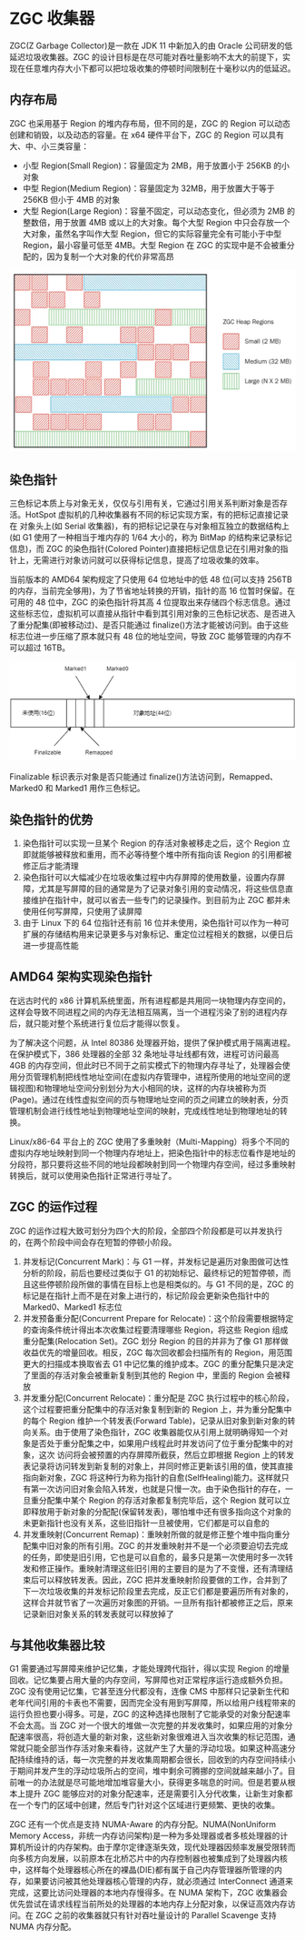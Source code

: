 # ZGC 收集器

ZGC(Z Garbage Collector)是一款在 JDK 11 中新加入的由 Oracle 公司研发的低延迟垃圾收集器。ZGC 的设计目标是在尽可能对吞吐量影响不太大的前提下，实现在任意堆内存大小下都可以把垃圾收集的停顿时间限制在十毫秒以内的低延迟。

## 内存布局

ZGC 也采用基于 Region 的堆内存布局，但不同的是，ZGC 的 Region 可以动态创建和销毁，以及动态的容量。在 x64 硬件平台下，ZGC 的 Region 可以具有大、中、小三类容量：

- 小型 Region(Small Region)：容量固定为 2MB，用于放置小于 256KB 的小对象
- 中型 Region(Medium Region)：容量固定为 32MB，用于放置大于等于 256KB 但小于 4MB 的对象
- 大型 Region(Large Region)：容量不固定，可以动态变化，但必须为 2MB 的整数倍，用于放置 4MB 或以上的大对象。每个大型 Region 中只会存放一个大对象，虽然名字叫作大型 Region，但它的实际容量完全有可能小于中型 Region，最小容量可低至 4MB。大型 Region 在 ZGC 的实现中是不会被重分配的，因为复制一个大对象的代价非常高昂

![](../../img/zgc_region.jpeg)

## 染色指针

三色标记本质上与对象无关，仅仅与引用有关，它通过引用关系判断对象是否存活。HotSpot 虚拟机的几种收集器有不同的标记实现方案，有的把标记直接记录在
对象头上(如 Serial 收集器)，有的把标记记录在与对象相互独立的数据结构上(如 G1 使用了一种相当于堆内存的 1/64 大小的，称为 BitMap 的结构来记录标记信息)，而 ZGC 的染色指针(Colored Pointer)直接把标记信息记在引用对象的指针上，无需进行对象访问就可以获得标记信息，提高了垃圾收集的效率。

当前版本的 AMD64 架构规定了只使用 64 位地址中的低 48 位(可以支持 256TB 的内存，当前完全够用)，为了节省地址转换的开销，指针的高 16 位暂时保留。在可用的 48 位中，ZGC 的染色指针将其高 4 位提取出来存储四个标志信息。通过这些标志位，虚拟机可以直接从指针中看到其引用对象的三色标记状态、是否进入了重分配集(即被移动过)、是否只能通过 finalize()方法才能被访问到。由于这些标志位进一步压缩了原本就只有 48 位的地址空间，导致 ZGC 能够管理的内存不可以超过 16TB。

![](../../img/ColoredPointer.png)

Finalizable 标识表示对象是否只能通过 finalize()方法访问到，Remapped、Marked0 和 Marked1 用作三色标记。

## 染色指针的优势

1. 染色指针可以实现一旦某个 Region 的存活对象被移走之后，这个 Region 立即就能够被释放和重用，而不必等待整个堆中所有指向该 Region 的引用都被修正后才能清理
2. 染色指针可以大幅减少在垃圾收集过程中内存屏障的使用数量，设置内存屏障，尤其是写屏障的目的通常是为了记录对象引用的变动情况，将这些信息直接维护在指针中，就可以省去一些专门的记录操作。到目前为止 ZGC 都并未使用任何写屏障，只使用了读屏障
3. 由于 Linux 下的 64 位指针还有前 16 位并未使用，染色指针可以作为一种可扩展的存储结构用来记录更多与对象标记、重定位过程相关的数据，以便日后进一步提高性能

## AMD64 架构实现染色指针

在远古时代的 x86 计算机系统里面，所有进程都是共用同一块物理内存空间的，这样会导致不同进程之间的内存无法相互隔离，当一个进程污染了别的进程内存后，就只能对整个系统进行复位后才能得以恢复。

为了解决这个问题，从 Intel 80386 处理器开始，提供了保护模式用于隔离进程。在保护模式下，386 处理器的全部 32 条地址寻址线都有效，进程可访问最高 4GB 的内存空间，但此时已不同于之前实模式下的物理内存寻址了，处理器会使用分页管理机制把线性地址空间(在虚拟内存管理中，进程所使用的地址空间的逻辑视图)和物理地址空间分别划分为大小相同的块，这样的内存块被称为页(Page)。通过在线性虚拟空间的页与物理地址空间的页之间建立的映射表，分页管理机制会进行线性地址到物理地址空间的映射，完成线性地址到物理地址的转换。

Linux/x86-64 平台上的 ZGC 使用了多重映射（Multi-Mapping）将多个不同的虚拟内存地址映射到同一个物理内存地址上，把染色指针中的标志位看作是地址的分段符，那只要将这些不同的地址段都映射到同一个物理内存空间，经过多重映射转换后，就可以使用染色指针正常进行寻址了。

## ZGC 的运作过程

ZGC 的运作过程大致可划分为四个大的阶段，全部四个阶段都是可以并发执行的，在两个阶段中间会存在短暂的停顿小阶段。

1. 并发标记(Concurrent Mark)：与 G1 一样，并发标记是遍历对象图做可达性分析的阶段，前后也要经过类似于 G1 的初始标记、最终标记的短暂停顿，而且这些停顿阶段所做的事情在目标上也是相类似的。与 G1 不同的是，ZGC 的标记是在指针上而不是在对象上进行的，标记阶段会更新染色指针中的 Marked0、Marked1 标志位
2. 并发预备重分配(Concurrent Prepare for Relocate)：这个阶段需要根据特定的查询条件统计得出本次收集过程要清理哪些 Region，将这些 Region 组成重分配集(Relocation Set)。ZGC 划分 Region 的目的并非为了像 G1 那样做收益优先的增量回收。相反，ZGC 每次回收都会扫描所有的 Region，用范围更大的扫描成本换取省去 G1 中记忆集的维护成本。ZGC 的重分配集只是决定了里面的存活对象会被重新复制到其他的 Region 中，里面的 Region 会被释放
3. 并发重分配(Concurrent Relocate)：重分配是 ZGC 执行过程中的核心阶段，这个过程要把重分配集中的存活对象复制到新的 Region 上，并为重分配集中的每个 Region 维护一个转发表(Forward Table)，记录从旧对象到新对象的转向关系。由于使用了染色指针，ZGC 收集器能仅从引用上就明确得知一个对象是否处于重分配集之中，如果用户线程此时并发访问了位于重分配集中的对象，这次
   访问将会被预置的内存屏障所截获，然后立即根据 Region 上的转发表记录将访问转发到新复制的对象上，并同时修正更新该引用的值，使其直接指向新对象，ZGC 将这种行为称为指针的自愈(SelfHealing)能力。这样就只有第一次访问旧对象会陷入转发，也就是只慢一次。由于染色指针的存在，一旦重分配集中某个 Region 的存活对象都复制完毕后，这个 Region 就可以立即释放用于新对象的分配配(保留转发表)，哪怕堆中还有很多指向这个对象的未更新指针也没有关系，这些旧指针一旦被使用，它们都是可以自愈的
4. 并发重映射(Concurrent Remap)：重映射所做的就是修正整个堆中指向重分配集中旧对象的所有引用。ZGC 的并发重映射并不是一个必须要迫切去完成的任务，即使是旧引用，它也是可以自愈的，最多只是第一次使用时多一次转发和修正操作。重映射清理这些旧引用的主要目的是为了不变慢，还有清理结束后可以释放转发表。因此，ZGC 把并发重映射阶段要做的工作，合并到了下一次垃圾收集的并发标记阶段里去完成，反正它们都是要遍历所有对象的，这样合并就节省了一次遍历对象图的开销。一旦所有指针都被修正之后，原来记录新旧对象关系的转发表就可以释放掉了

## 与其他收集器比较

G1 需要通过写屏障来维护记忆集，才能处理跨代指针，得以实现 Region 的增量回收。记忆集要占用大量的内存空间，写屏障也对正常程序运行造成额外负担。ZGC 没有使用记忆集，它甚至连分代都没有，连像 CMS 中那样只记录新生代和老年代间引用的卡表也不需要，因而完全没有用到写屏障，所以给用户线程带来的运行负担也要小得多。可是，ZGC 的这种选择也限制了它能承受的对象分配速率不会太高。当 ZGC 对一个很大的堆做一次完整的并发收集时，如果应用的对象分配速率很高，将创造大量的新对象，这些新对象很难进入当次收集的标记范围，通常就只能全部当作存活对象来看待，这就产生了大量的浮动垃圾。如果这种高速分配持续维持的话，每一次完整的并发收集周期都会很长，回收到的内存空间持续小于期间并发产生的浮动垃圾所占的空间，堆中剩余可腾挪的空间就越来越小了。目前唯一的办法就是尽可能地增加堆容量大小，获得更多喘息的时间。但是若要从根本上提升 ZGC 能够应对的对象分配速率，还是需要引入分代收集，让新生对象都在一个专门的区域中创建，然后专门针对这个区域进行更频繁、更快的收集。

ZGC 还有一个优点是支持 NUMA-Aware 的内存分配。NUMA(NonUniform Memory Access，非统一内存访问架构)是一种为多处理器或者多核处理器的计算机所设计的内存架构。由于摩尔定律逐渐失效，现代处理器因频率发展受限转而向多核方向发展，以前原本在北桥芯片中的内存控制器也被集成到了处理器内核中，这样每个处理器核心所在的裸晶(DIE)都有属于自己内存管理器所管理的内存，如果要访问被其他处理器核心管理的内存，就必须通过 InterConnect 通道来完成，这要比访问处理器的本地内存慢得多。在 NUMA 架构下，ZGC 收集器会优先尝试在请求线程当前所处的处理器的本地内存上分配对象，以保证高效内存访问。在 ZGC 之前的收集器就只有针对吞吐量设计的 Parallel Scavenge 支持 NUMA 内存分配。
